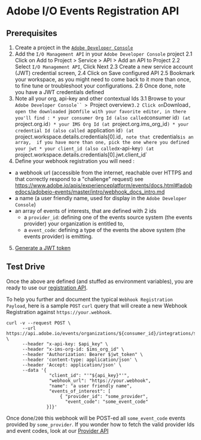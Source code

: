 <!--:nav_order:2-->

# Adobe I/O Events Registration API

## Prerequisites

1. Create a project in the [`Adobe Developer Console`](https://www.adobe.io/apis/experienceplatform/console/docs.html#!AdobeDocs/adobeio-console/master/projects-empty.md)
2. Add the `I/O Management API` in your `Adobe Developer Console` project 
  2.1 Click on Add to Project > Service > API > Add an API to Project
  2.2 Select `I/O Management API`, Click Next
  2.3 Create a new service account (JWT) credential screen, 
  2.4 Click on Save configured API
  2.5 Bookmark your workspace, as you might need to come back to it more than once, to fine tune or troubleshoot your configurations.
  2.6 Once done, note you have a JWT credentials defined
3. Note all your org, api-key and other contextual Ids
  3.1 Browse to your `Adobe Developer Console`` > `Project overview`
  3.2 Click on `Download`, open the downloaded `json` file with your favorite editor, in there you'll find :
        * your consumer Org Id (also called `consumer id`) (at `project.org.id`)
        * your IMS Org Id (at `project.org.ims_org_id`)
        * your credential Id (also called `application id`) (at `project.workspace.details.credentials[0].id`, note that `credentials` is an array, 
        if you have more than one, pick the one where you defined your jwt
        * your client_id (also called `x-api-key`) (at `project.workspace.details.credentials[0].jwt.client_id`                
4. Define your webhook registration you will need :
  * a webhook url (accessible from the internet, reachable over HTTPS and that correctly respond to a "challenge" request) see https://www.adobe.io/apis/experienceplatform/events/docs.html#!adobedocs/adobeio-events/master/intro/webhook_docs_intro.md
  * a name (a user friendly name, used for display in the `Adobe Developer Console`)
  * an array of events of interests, that are defined with 2 ids
    * a `provider_id`: defining one of the events source system (the events provider) your organization is entitled to,
    * a `event_code`: defining a type of the events the above system (the events provider) is emitting.
5. [Generate a JWT token](https://www.adobe.io/apis/experienceplatform/console/docs.html#!AdobeDocs/adobeio-console/master/credentials.md)

## Test Drive

Once the above are defined (and stuffed as environment variables),
you are ready to use our [registration API](https://www.adobe.io/apis/experienceplatform/events/ioeventsapi.html#/Registrations/createRegistrationCli).

To help you further and document the typical `Webhook Registration Payload`, 
here is a sample `POST` `curl` query that will create a new Webhook Registration against `https://your.webhook`.

    curl -v --request POST \
          --url https://api.adobe.io/events/organizations/${consumer_id}/integrations/${application_id}/registrations \
          --header "x-api-key: $api_key" \
          --header "x-ims-org-id: $ims_org_id" \
          --header "Authorization: Bearer $jwt_token" \
          --header 'content-type: application/json' \
          --header 'Accept: application/json' \
          --data '{
                    "client_id": "'"${api_key}"'",
                    "webhook_url": "https://your.webhook",
                    "name": "a user friendly name",
                    "events_of_interest": [
                        { "provider_id": "some_provider",
                          "event_code": "some_event_code"
                   }]}'
 
Once done/`200` this webhook will be POST-ed all `some_event_code` events provided by `some_provider`. 
If you wonder how to fetch the valid provider Ids and event codes, look at our [Provider API](provider_api.md)

